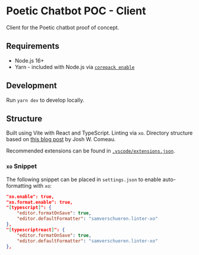 # Poetic Chatbot POC - Client

Client for the Poetic chatbot proof of concept.

## Requirements

* Node.js 16+
* Yarn - included with Node.js via [`corepack enable`](https://yarnpkg.com/getting-started/install)

## Development

Run `yarn dev` to develop locally.

## Structure

Built using Vite with React and TypeScript. Linting via `xo`. Directory structure based on [this blog post](https://www.joshwcomeau.com/react/file-structure/) by Josh W. Comeau.

Recommended extensions can be found in [`.vscode/extensions.json`](.vscode/extensions.json).

### `xo` Snippet

The following snippet can be placed in `settings.json` to enable auto-formatting with `xo`:

```json
"xo.enable": true,
"xo.format.enable": true,
"[typescript]": {
    "editor.formatOnSave": true,
    "editor.defaultFormatter": "samverschueren.linter-xo"
},
"[typescriptreact]": {
    "editor.formatOnSave": true,
    "editor.defaultFormatter": "samverschueren.linter-xo"
},
```
